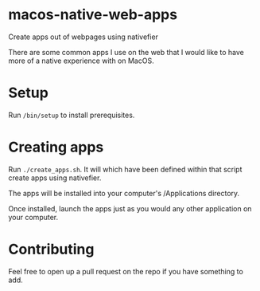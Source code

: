 # macos-native-web-apps

Create apps out of webpages using nativefier

There are some common apps I use on the web that I would like to have more
of a native experience with on MacOS.

# Setup

Run `/bin/setup` to install prerequisites.

# Creating apps

Run `./create_apps.sh`. It will which have been defined within that script create apps using nativefier.

The apps will be installed into your computer's /Applications directory.

Once installed, launch the apps just as you would any other application on your computer.

# Contributing

Feel free to open up a pull request on the repo if you have something to add.
